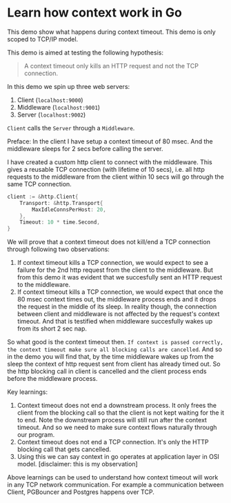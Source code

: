 # Learn how context work in Go

This demo show what happens during context timeout. This demo is only scoped to TCP/IP model.

This demo is aimed at testing the following hypothesis:
> A context timeout only kills an HTTP request and not the TCP connection.

In this demo we spin up three web servers:
1. Client (`localhost:9000`)
2. Middleware (`localhost:9001`)
3. Server (`localhost:9002`)

`Client` calls the `Server` through a `Middleware`. 

Preface: In the client I have setup a context timeout of 80 msec. And the middleware sleeps for 2 secs before calling the server. 

I have created a custom http client to connect with the middleware. This gives a reusable TCP connection (with lifetime of 10 secs), i.e. all http requests to the middleware from the client within 10 secs will go through the same TCP connection.
```go
client := &http.Client{
    Transport: &http.Transport{
        MaxIdleConnsPerHost: 20,
    },
    Timeout: 10 * time.Second,
}
```

We will prove that a context timeout does not kill/end a TCP connection through following two observations:

1. If context timeout kills a TCP connection, we would expect to see a failure for the 2nd http request from the client to the middleware. But from this demo it was evident that we succesfully sent an HTTP request to the middleware.
2. If context timeout kills a TCP connection, we would expect that once the 80 msec context times out, the middleware process ends and it drops the request in the middle of its sleep. In reality though, the connection between client and middleware is not affected by the request's context timeout. And that is testified when middleware succesfully wakes up from its short 2 sec nap.

So what good is the context timeout then. `If context is passed correctly, the context timeout make sure all blocking calls are cancelled`. And so in the demo you will find that, by the time middleware wakes up from the sleep the context of http request sent from client has already timed out. So the http blocking call in client is cancelled and the client process ends before the middleware process.


Key learnings:
1. Context timeout does not end a downstream process. It only frees the client from the blocking call so that the client is not kept waiting for the it to end. Note the downstream process will still run after the context timeout. And so we need to make sure context flows naturally through our program.
2. Context timeout does not end a TCP connection. It's only the HTTP blocking call that gets cancelled.
3. Using this we can say context in go operates at application layer in OSI model. [disclaimer: this is my observation]

Above learnings can be used to understand how context timeout will work in any TCP network communication. For example a communication between Client, PGBouncer and Postgres happens over TCP. 
